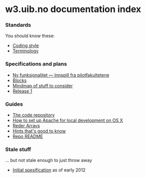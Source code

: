 # w3.uib.no documentation index

### Standards

You should know these:

* [Coding style](style.html)
* [Terminology](terms.html)

### Specifications and plans

* [Ny funksjonalitet — Innspill fra pilotfakultetene](doc/pilot-ny-funksjonalitet.pdf)
* [Blocks](blocks.html)
* [Mindmap of stuff to consider](w3.uib.no.pdf)
* [Release 1](release1.html)

### Guides

* [The code repository](repo.html)
* [How to set up Apache for local development on OS X](apache-local.html)
* [Reder Arrays](render-array.html)
* [Hints that's good to know](hints.html)
* [Repo README](repo-readme.html)


### Stale stuff

... but not stale enough to just throw away

* [Initial spesification](spec.html) as of early 2012

